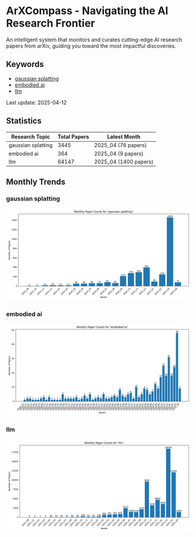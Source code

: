 # ArXCompass - Navigating the AI Research Frontier
An intelligent system that monitors and curates cutting-edge AI research papers from arXiv, guiding you toward the most impactful discoveries.

## Keywords

- [gaussian splatting](gaussian_splatting/)
- [embodied ai](embodied_ai/)
- [llm](llm/)

Last update: 2025-04-12

## Statistics

| Research Topic | Total Papers | Latest Month |
| --- | --- | --- |
| gaussian splatting | 3445 | 2025_04 (76 papers) |
| embodied ai | 364 | 2025_04 (9 papers) |
| llm | 64147 | 2025_04 (1400 papers) |

## Monthly Trends

### gaussian splatting

![Monthly Paper Counts for gaussian splatting](gaussian_splatting/monthly_stats.png)

### embodied ai

![Monthly Paper Counts for embodied ai](embodied_ai/monthly_stats.png)

### llm

![Monthly Paper Counts for llm](llm/monthly_stats.png)

